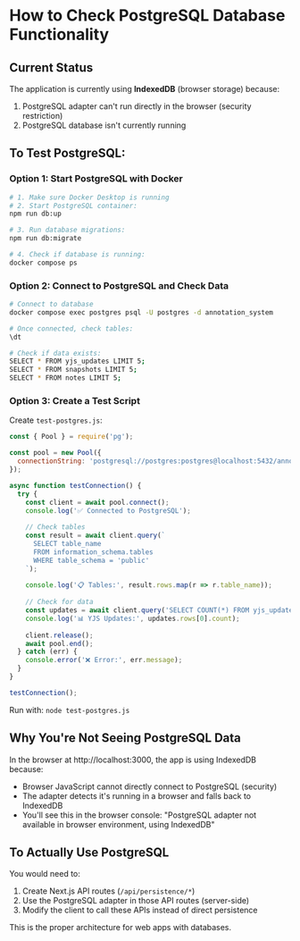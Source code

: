 # How to Check PostgreSQL Database Functionality

## Current Status
The application is currently using **IndexedDB** (browser storage) because:
1. PostgreSQL adapter can't run directly in the browser (security restriction)
2. PostgreSQL database isn't currently running

## To Test PostgreSQL:

### Option 1: Start PostgreSQL with Docker
```bash
# 1. Make sure Docker Desktop is running
# 2. Start PostgreSQL container:
npm run db:up

# 3. Run database migrations:
npm run db:migrate

# 4. Check if database is running:
docker compose ps
```

### Option 2: Connect to PostgreSQL and Check Data
```bash
# Connect to database
docker compose exec postgres psql -U postgres -d annotation_system

# Once connected, check tables:
\dt

# Check if data exists:
SELECT * FROM yjs_updates LIMIT 5;
SELECT * FROM snapshots LIMIT 5;
SELECT * FROM notes LIMIT 5;
```

### Option 3: Create a Test Script
Create `test-postgres.js`:
```javascript
const { Pool } = require('pg');

const pool = new Pool({
  connectionString: 'postgresql://postgres:postgres@localhost:5432/annotation_system'
});

async function testConnection() {
  try {
    const client = await pool.connect();
    console.log('✅ Connected to PostgreSQL');
    
    // Check tables
    const result = await client.query(`
      SELECT table_name 
      FROM information_schema.tables 
      WHERE table_schema = 'public'
    `);
    
    console.log('📋 Tables:', result.rows.map(r => r.table_name));
    
    // Check for data
    const updates = await client.query('SELECT COUNT(*) FROM yjs_updates');
    console.log('📊 YJS Updates:', updates.rows[0].count);
    
    client.release();
    await pool.end();
  } catch (err) {
    console.error('❌ Error:', err.message);
  }
}

testConnection();
```

Run with: `node test-postgres.js`

## Why You're Not Seeing PostgreSQL Data

In the browser at http://localhost:3000, the app is using IndexedDB because:
- Browser JavaScript cannot directly connect to PostgreSQL (security)
- The adapter detects it's running in a browser and falls back to IndexedDB
- You'll see this in the browser console: "PostgreSQL adapter not available in browser environment, using IndexedDB"

## To Actually Use PostgreSQL

You would need to:
1. Create Next.js API routes (`/api/persistence/*`)
2. Use the PostgreSQL adapter in those API routes (server-side)
3. Modify the client to call these APIs instead of direct persistence

This is the proper architecture for web apps with databases.
